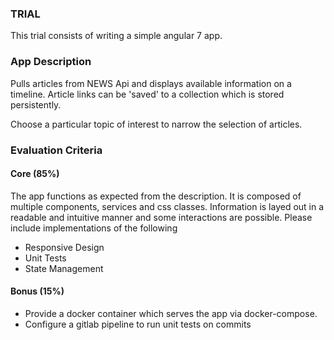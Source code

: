 ### TRIAL

This trial consists of writing a simple angular 7 app.

### App Description
Pulls articles from NEWS Api and displays available information on a timeline.
Article links can be 'saved' to a collection which is stored persistently.

Choose a particular topic of interest to narrow the selection of articles.

### Evaluation Criteria

#### Core (85%)
The app functions as expected from the description. It is composed of multiple components, services and css classes.
Information is layed out in a readable and intuitive manner and some interactions are possible.
Please include implementations of the following

* Responsive Design
* Unit Tests
* State Management

#### Bonus (15%)

* Provide a docker container which serves the app via docker-compose.
* Configure a gitlab pipeline to run unit tests on commits

